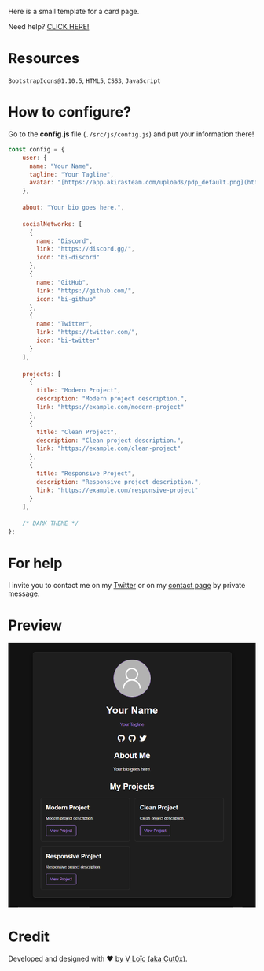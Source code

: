 Here is a small template for a card page.

Need help? <a href="https://github.com/Cut0x/card-page-web#for-help">CLICK HERE!</a>

# Resources
`BootstrapIcons@1.10.5`, `HTML5`, `CSS3`, `JavaScript`

# How to configure?
Go to the **config.js** file (`./src/js/config.js`) and put your information there!
```js
const config = {
    user: {
      name: "Your Name",
      tagline: "Your Tagline",
      avatar: "[https://app.akirasteam.com/uploads/pdp_default.png](https://placehold.co/150.png?text=Avatar&font=roboto)"
    },
    
    about: "Your bio goes here.",
    
    socialNetworks: [
      {
        name: "Discord",
        link: "https://discord.gg/",
        icon: "bi-discord"
      },
      {
        name: "GitHub",
        link: "https://github.com/",
        icon: "bi-github"
      },
      {
        name: "Twitter",
        link: "https://twitter.com/",
        icon: "bi-twitter"
      }
    ],
    
    projects: [
      {
        title: "Modern Project",
        description: "Modern project description.",
        link: "https://example.com/modern-project"
      },
      {
        title: "Clean Project",
        description: "Clean project description.",
        link: "https://example.com/clean-project"
      },
      {
        title: "Responsive Project",
        description: "Responsive project description.",
        link: "https://example.com/responsive-project"
      }
    ],
    
    /* DARK THEME */
};
```

# For help
I invite you to contact me on my <a href="https://twitter.com/cut0x_" target="_blank">Twitter</a> or on my <a href="https://valloic.dev/pages/contact" target="_blank">contact page</a> by private message.

# Preview
![](src/img/image.png)

# Credit
Developed and designed with ❤️ by <a href="https://valloic.dev/">V Loïc (aka Cut0x)</a>.
<br>
